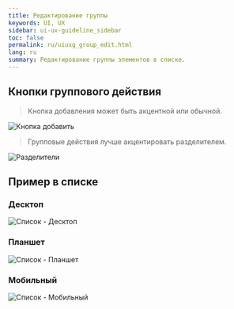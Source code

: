 ```yaml
---
title: Редактирование группы
keywords: UI, UX
sidebar: ui-ux-guideline_sidebar
toc: false
permalink: ru/uiuxg_group_edit.html
lang: ru
summary: Редактирование группы элементов в списке.
---
```


## Кнопки группового действия

> Кнопка добавления может быть акцентной или обычной.

![Кнопка добавить](../../../images/pages/guides/ui-ux-guideline/uiuxg_group_edit/1.png)

> Групповые действия лучше акцентировать разделителем.

![Разделители](../../../images/pages/guides/ui-ux-guideline/uiuxg_group_edit/2.png)

## Пример в списке

### Десктоп

![Список - Десктоп](../../../images/pages/guides/ui-ux-guideline/uiuxg_group_edit/3.png)

### Планшет

![Список - Планшет](../../../images/pages/guides/ui-ux-guideline/uiuxg_group_edit/4.png)

### Мобильный

![Список - Мобильный](../../../images/pages/guides/ui-ux-guideline/uiuxg_group_edit/5.png)
